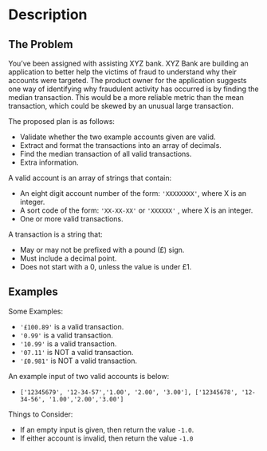 # Description

## The Problem

You’ve been assigned with assisting XYZ bank. XYZ Bank are building an application to better help the victims of fraud to understand why their accounts were targeted. The product owner for the application suggests one way of identifying why fraudulent activity has occurred is by finding the median transaction. This would be a more reliable metric than the mean transaction, which could be skewed by an unusual large transaction.

The proposed plan is as follows:

- Validate whether the two example accounts given are valid.
- Extract and format the transactions into an array of decimals.
- Find the median transaction of all valid transactions.
- Extra information.

A valid account is an array of strings that contain:

- An eight digit account number of the form: `'XXXXXXXX'`, where X is an integer.
- A sort code of the form: `'XX-XX-XX'` or `'XXXXXX'` , where X is an integer.
- One or more valid transactions.

A transaction is a string that:

- May or may not be prefixed with a pound (£) sign.
- Must include a decimal point.
- Does not start with a 0, unless the value is under £1.

## Examples

Some Examples:

- `'£100.89'` is a valid transaction.
- `'0.99'` is a valid transaction.
- `'10.99'` is a valid transaction.
- `'07.11'` is NOT a valid transaction.
- `'£0.981'` is NOT a valid transaction.

An example input of two valid accounts is below:

- `['12345679', '12-34-57','1.00', '2.00', '3.00'], ['12345678', '12-34-56', '1.00','2.00','3.00']`

Things to Consider:

- If an empty input is given, then return the value `-1.0`.
- If either account is invalid, then return the value `-1.0`